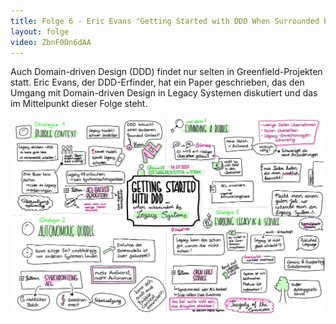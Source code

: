 ```yaml
---
title: Folge 6 - Eric Evans "Getting Started with DDD When Surrounded by Legacy Systems"
layout: folge
video: ZbnF0Dn6dAA
---
```


Auch Domain-driven Design (DDD) findet nur selten in Greenfield-Projekten
statt. Eric Evans, der DDD-Erfinder, hat ein Paper geschrieben, das
den Umgang mit Domain-driven Design in Legacy Systemen
diskutiert und das im Mittelpunkt dieser Folge steht.

![Sketchnote](folge6.jpg "Sketchnote")
